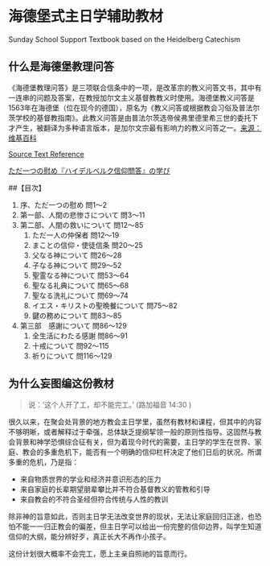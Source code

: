 # 海德堡式主日学辅助教材

Sunday School Support Textbook based on the Heidelberg Catechism

## 什么是海德堡教理问答

《海德堡教理问答》是三项联合信条中的一项，是改革宗的教义问答文书，其中有一连串的问题及答案，在教授加尔文主义基督教教义时使用。海德堡教义问答是1563年在海德堡（位在现今的德国），原名为《教义问答或根据教会习俗及普法尔茨学校的基督教指南》。此教义问答是由普法尔茨选帝侯弗里德里希三世的委托下才产生，被翻译为多种语言版本，是加尔文宗最有影响力的教义问答之一。[来源：维基百科](https://zh.wikipedia.org/wiki/%E6%B5%B7%E5%BE%B7%E5%A0%A1%E8%A6%81%E7%90%86%E5%95%8F%E7%AD%94)

[Source Text Reference](https://www.crcna.org/welcome/beliefs/confessions/heidelberg-catechism)

[ただ一つの慰め『ハイデルベルク信仰問答』の学び](http://jesus-web.org/heidelberg/index.htm)


##【目次】

1. 序、ただ一つの慰め 問1～2
2. 第一部、人間の悲惨さについて 問3～11
3. 第二部、人間の救いについて 問12～85
    1. ただ一人の仲保者 問12～19
    2. まことの信仰・使徒信条 問20～25
    3. 父なる神について 問26～28
    4. 子なる神について 問29～52
    5. 聖霊なる神について 問53～64
    6. 聖なる礼典について 問65～68
    7. 聖なる洗礼について 問69～74
    8. イエス・キリストの聖晩餐について 問75～82
    9. 鍵の務めについて 問83～85
4. 第三部　感謝について 問86～129
    1. 全生活にわたる感謝 問86～91
    2. 十戒について 問92～115
    3. 祈りについて 問116～129


## 为什么妄图编这份教材

> 说：‘这个人开了工，却不能完工。’ (路加福音 14:30 )

很久以来，在聚会处背景的地方教会主日学里，虽然有教材和课程，但其中的内容不够明晰，或者解释过于牵强，总体缺乏提纲挈领一般的原则性指导。这固然与教会背景和神学恐惧综合征有关，但为着现今时代的需要，主日学的学生在世界、家庭、教会的多重危机下，能否有一个明确的信仰栏杆决定了他们日后的状况。所谓多重的危机，乃是指：

* 来自物质世界的学业和经济并意识形态的压力
* 来自家庭的长辈期望朋辈攀比并不符合基督教义的管教和引导
* 来自教会的不符合圣经但符合传统与人性的教训

除非神的旨意如此，否则主日学无法改变世界的现状，无法让家庭回归正途，也恐怕不能一一归正教会的偏差，但主日学可以给出一份完整的信仰边界，叫学生知道信仰的大纲，能分辨好歹，真正长大不再作小孩子。

这份计划很大概率不会完工，愿上主亲自照祂的旨意而行。